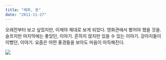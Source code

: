 ```yaml
---
title: "혜화, 동"
date: "2011-11-27"
---
```


오래전부터 보고 싶었지만, 이제야 제대로 보게 되었다. 영화관에서 봤어야 했을 것을. 슬프지만 마지막에는 좋았던, 이야기. 흔하지 않지만 있을 수 있는 이야기. 강아지들이 이뻤던, 이야기. 요즘은 어떤 풍경들을 보아도 마음이 아득해진다. 

![](../photo/2011-11-27-혜화,_동.jpg)